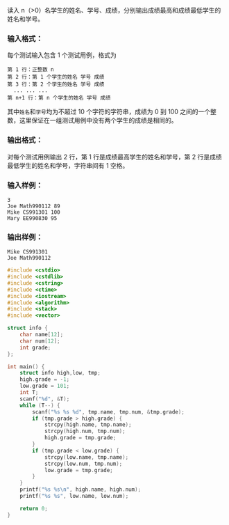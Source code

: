 读入 n（\>0）名学生的姓名、学号、成绩，分别输出成绩最高和成绩最低学生的姓名和学号。

### 输入格式：

每个测试输入包含 1 个测试用例，格式为

```
第 1 行：正整数 n
第 2 行：第 1 个学生的姓名 学号 成绩
第 3 行：第 2 个学生的姓名 学号 成绩
  ... ... ...
第 n+1 行：第 n 个学生的姓名 学号 成绩

```

其中`姓名`和`学号`均为不超过 10 个字符的字符串，成绩为 0 到 100 之间的一个整数，这里保证在一组测试用例中没有两个学生的成绩是相同的。

### 输出格式：

对每个测试用例输出 2 行，第 1 行是成绩最高学生的姓名和学号，第 2 行是成绩最低学生的姓名和学号，字符串间有 1 空格。

### 输入样例：

```
3
Joe Math990112 89
Mike CS991301 100
Mary EE990830 95

```

### 输出样例：

```
Mike CS991301
Joe Math990112
```

```c
#include <cstdio>
#include <cstdlib>
#include <cstring>
#include <ctime>
#include <iostream>
#include <algorithm>
#include <stack>
#include <vector>

struct info {
    char name[12];
    char num[12];
    int grade;
};

int main() {
    struct info high,low, tmp;
    high.grade = -1;
    low.grade = 101;
    int T;
    scanf("%d", &T);
    while (T--) {
        scanf("%s %s %d", tmp.name, tmp.num, &tmp.grade);
        if (tmp.grade > high.grade) {
            strcpy(high.name, tmp.name);
            strcpy(high.num, tmp.num);
            high.grade = tmp.grade;
        }
        if (tmp.grade < low.grade) {
            strcpy(low.name, tmp.name);
            strcpy(low.num, tmp.num);
            low.grade = tmp.grade;
        }
    }
    printf("%s %s\n", high.name, high.num);
    printf("%s %s", low.name, low.num);

    return 0;
}
```